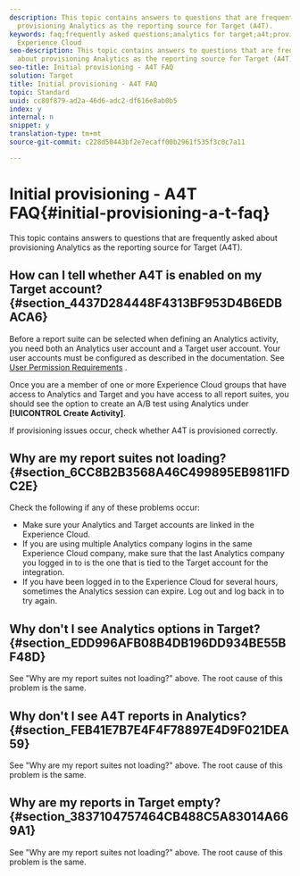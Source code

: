 ```yaml
---
description: This topic contains answers to questions that are frequently asked about
  provisioning Analytics as the reporting source for Target (A4T).
keywords: faq;frequently asked questions;analytics for target;a4t;provisioning;provisioning;adobe
  Experience Cloud
seo-description: This topic contains answers to questions that are frequently asked
  about provisioning Analytics as the reporting source for Target (A4T).
seo-title: Initial provisioning - A4T FAQ
solution: Target
title: Initial provisioning - A4T FAQ
topic: Standard
uuid: cc80f879-ad2a-46d6-adc2-df616e8ab0b5
index: y
internal: n
snippet: y
translation-type: tm+mt
source-git-commit: c228d50443bf2e7ecaff00b2961f535f3c0c7a11

---
```



# Initial provisioning - A4T FAQ{#initial-provisioning-a-t-faq}

This topic contains answers to questions that are frequently asked about provisioning Analytics as the reporting source for Target (A4T).

## How can I tell whether A4T is enabled on my Target account? {#section_4437D284448F4313BF953D4B6EDBACA6}

Before a report suite can be selected when defining an Analytics activity, you need both an Analytics user account and a Target user account. Your user accounts must be configured as described in the documentation. See [User Permission Requirements](../../../c-integrating-target-with-mac/a4t/c-account-reqs.md#concept_4BC06CAB00BF46FF9362AFE98656B083) .

Once you are a member of one or more Experience Cloud groups that have access to Analytics and Target and you have access to all report suites, you should see the option to create an A/B test using Analytics under **[!UICONTROL Create Activity]**.

If provisioning issues occur, check whether A4T is provisioned correctly.

## Why are my report suites not loading? {#section_6CC8B2B3568A46C499895EB9811FDC2E}

Check the following if any of these problems occur:

* Make sure your Analytics and Target accounts are linked in the Experience Cloud.
* If you are using multiple Analytics company logins in the same Experience Cloud company, make sure that the last Analytics company you logged in to is the one that is tied to the Target account for the integration.
* If you have been logged in to the Experience Cloud for several hours, sometimes the Analytics session can expire. Log out and log back in to try again.

## Why don't I see Analytics options in Target? {#section_EDD996AFB08B4DB196DD934BE55BF48D}

See "Why are my report suites not loading?" above. The root cause of this problem is the same.

## Why don't I see A4T reports in Analytics? {#section_FEB41E7B7E4F4F78897E4D9F021DEA59}

See "Why are my report suites not loading?" above. The root cause of this problem is the same.

## Why are my reports in Target empty? {#section_3837104757464CB488C5A83014A669A1}

See "Why are my report suites not loading?" above. The root cause of this problem is the same.
